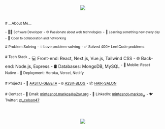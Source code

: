 <h1 align="center">
    <img src="https://readme-typing-svg.herokuapp.com/?font=Righteous&size=35&center=true&vCenter=true&width=500&height=70&duration=4000&lines=Hi+There!+👋;+I'm+Mintesnot+M.!;" />
</h1>
<br />
<!-- Introduction -->
<sup># __About Me__</sup>

<sup>- 👨‍💻 <span style="font-size: 10px;">Software Developer</span></sup>
<sup>- 🌐 <span style="font-size: 10px;">Passionate about web technologies</span></sup>
<sup>- 🌱 <span style="font-size: 10px;">Learning something new every day</span></sup>
<sup>- 💬 <span style="font-size: 10px;">Open to collaboration and networking</span></sup>

<!-- Problem Solving -->
<sup># Problem Solving</sup>
<sup>- 💡 Love problem-solving</sup>
<sup>- ✅ Solved 400+ LeetCode problems</sup>


<!-- Technologies -->
<sup># Tech Stack</sup>
</sup>- 💻 Front-end: React, Next.js, Vue.js, Tailwind CSS</sup>
</sup>- 🌐 Back-end: Node.js, Express</sup>
</sup>- 🛢️ Databases: MongoDB, MySQL</sup>
<sup>- 📱 Mobile: React Native</sup>
<sup>- 🚀 Deployment: Heroku, Vercel, Netlify</sup>


<!-- Projects -->
<sup># Projects</sup>
<sup>- 🚀 [AASTU-GEBETA](link-to-project-1) </sup>
<sup>- 🌐 [A2SV-BLOG](link-to-project-2)</sup>
<sup>- 📦 [HAIR-SALON](link-to-project-3)</sup> 

<!-- Contact -->
<sup># Contact</sup>
<sup>- 📧 Email: mintesnot.markos@a2sv.org</sup>
<sup>- 🔗 LinkedIn: [mintesnot-markos](https://www.linkedin.com/in/mintesnot-markos/)</sup>v
<sup>- 🐦 Twitter: [@_colson47](https://twitter.com/_colson47)</sup>

<br/>

<h3 align="center">
    <img src="https://readme-typing-svg.herokuapp.com/?font=Righteous&size=25&center=true&vCenter=true&width=500&height=70&duration=4000&lines=Thanks+for+visiting!+✌️;+Shoot+me+a+message+on+Linkedin!;I'm+always+down+to+collab+:)">
</h3>
